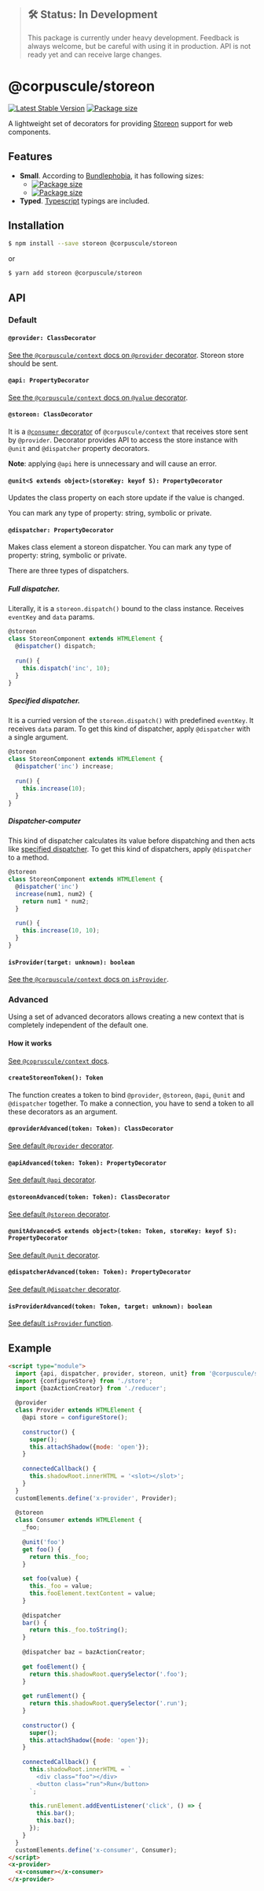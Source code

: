 > ## 🛠 Status: In Development
> This package is currently under heavy development. Feedback is always welcome, but be careful with
using it in production. API is not ready yet and can receive large changes.

# @corpuscule/storeon
[![Latest Stable Version](https://img.shields.io/npm/v/@corpuscule/storeon.svg)](https://www.npmjs.com/package/@corpuscule/storeon)
[![Package size](https://badgen.net/bundlephobia/minzip/@corpuscule/storeon)](https://bundlephobia.com/result?p=@corpuscule/storeon)

A lightweight set of decorators for providing [Storeon](https://github.com/ai/storeon) support for
web components.

## Features
* **Small**. According to [Bundlephobia](https://bundlephobia.com), it has following sizes:
  * [![Package size](https://badgen.net/bundlephobia/min/@corpuscule/storeon)](https://bundlephobia.com/result?p=@corpuscule/storeon)
  * [![Package size](https://badgen.net/bundlephobia/minzip/@corpuscule/storeon)](https://bundlephobia.com/result?p=@corpuscule/storeon)
* **Typed**. [Typescript](http://www.typescriptlang.org/) typings are included.

## Installation
```bash
$ npm install --save storeon @corpuscule/storeon
``` 
or
```bash
$ yarn add storeon @corpuscule/storeon
```

## API
### Default
#### `@provider: ClassDecorator`
[See the `@corpuscule/context` docs on `@provider` decorator](../context/README.md#providertoken-token-classdecorator).
Storeon store should be sent.

#### `@api: PropertyDecorator`
[See the `@corpuscule/context` docs on `@value` decorator](../context/README.md#valuetoken-token-propertydecorator).

#### `@storeon: ClassDecorator`
It is a [`@consumer` decorator](../context/README.md#consumertoken-token-classdecorator) of
`@corpuscule/context` that receives store sent by `@provider`. Decorator provides API to access the
store instance with `@unit` and `@dispatcher` property decorators.

**Note**: applying `@api` here is unnecessary and will cause an error.

#### `@unit<S extends object>(storeKey: keyof S): PropertyDecorator`
Updates the class property on each store update if the value is changed.

You can mark any type of property: string, symbolic or private.

#### `@dispatcher: PropertyDecorator`
Makes class element a storeon dispatcher. You can mark any type of property: string, symbolic or
private.

There are three types of dispatchers.

##### Full dispatcher.
Literally, it is a `storeon.dispatch()` bound to the class instance. Receives `eventKey` and `data`
params.
```javascript
@storeon
class StoreonComponent extends HTMLElement {
  @dispatcher() dispatch;
  
  run() {
    this.dispatch('inc', 10);
  }
}
```
##### Specified dispatcher.
It is a curried version of the `storeon.dispatch()` with predefined `eventKey`. It receives `data`
param. To get this kind of dispatcher, apply `@dispatcher` with a single argument.
```javascript
@storeon
class StoreonComponent extends HTMLElement {
  @dispatcher('inc') increase;
  
  run() {
    this.increase(10);
  }
}
```
##### Dispatcher-computer
This kind of dispatcher calculates its value before dispatching and then acts like [specified
dispatcher](#specified-dispatcher). To get this kind of dispatchers, apply `@dispatcher` to a
method.
```javascript
@storeon
class StoreonComponent extends HTMLElement {
  @dispatcher('inc') 
  increase(num1, num2) {
    return num1 * num2;
  }
  
  run() {
    this.increase(10, 10);
  }
}
```
#### `isProvider(target: unknown): boolean`
[See the `@corpuscule/context` docs on `isProvider`](../context/README.md#isprovider-token-token-target-unknown--boolean).

### Advanced
Using a set of advanced decorators allows creating a new context that is completely independent of
the default one.

#### How it works
[See `@copruscule/context` docs](../context/README.md#how-it-works).

#### `createStoreonToken(): Token`
The function creates a token to bind `@provider`, `@storeon`, `@api`, `@unit` and `@dispatcher`
together. To make a connection, you have to send a token to all these decorators as an argument.

#### `@providerAdvanced(token: Token): ClassDecorator`
[See default `@provider` decorator](#provider-classdecorator).

#### `@apiAdvanced(token: Token): PropertyDecorator`
[See default `@api` decorator](#api-propertydecorator).

#### `@storeonAdvanced(token: Token): ClassDecorator`
[See default `@storeon` decorator](#storeon-classdecorator).

#### `@unitAdvanced<S extends object>(token: Token, storeKey: keyof S): PropertyDecorator`
[See default `@unit` decorator](#units-extends-objectstorekey-keyof-s-propertydecorator).

#### `@dispatcherAdvanced(token: Token): PropertyDecorator`
[See default `@dispatcher` decorator](#dispatcher-propertydecorator).

#### `isProviderAdvanced(token: Token, target: unknown): boolean`
[See default `isProvider` function](#isprovidertarget-unknown-boolean).

## Example
```html
<script type="module">
  import {api, dispatcher, provider, storeon, unit} from '@corpuscule/storeon';
  import {configureStore} from './store';
  import {bazActionCreator} from './reducer';
  
  @provider
  class Provider extends HTMLElement {
    @api store = configureStore();
    
    constructor() {
      super();
      this.attachShadow({mode: 'open'});
    }
    
    connectedCallback() {
      this.shadowRoot.innerHTML = '<slot></slot>';
    }
  }
  customElements.define('x-provider', Provider);
  
  @storeon
  class Consumer extends HTMLElement {
    _foo;
    
    @unit('foo') 
    get foo() {
      return this._foo; 
    }
    
    set foo(value) {
      this._foo = value;
      this.fooElement.textContent = value;
    }
    
    @dispatcher
    bar() {
      return this._foo.toString();
    }
    
    @dispatcher baz = bazActionCreator;
   
    get fooElement() {
      return this.shadowRoot.querySelector('.foo');
    }
    
    get runElement() {
      return this.shadowRoot.querySelector('.run');
    }
    
    constructor() {
      super();
      this.attachShadow({mode: 'open'});
    }
    
    connectedCallback() {
      this.shadowRoot.innerHTML = `
        <div class="foo"></div>
        <button class="run">Run</button>
      `;
      
      this.runElement.addEventListener('click', () => {
        this.bar();
        this.baz();
      });
    }
  }
  customElements.define('x-consumer', Consumer);
</script>
<x-provider>
  <x-consumer></x-consumer>
</x-provider>
```